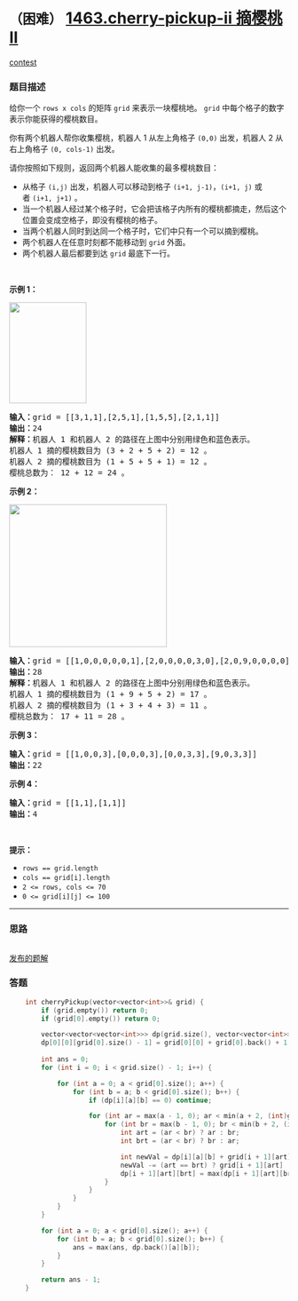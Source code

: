 # `（困难）` [1463.cherry-pickup-ii 摘樱桃 II](https://leetcode-cn.com/problems/cherry-pickup-ii/)

[contest](https://leetcode-cn.com/contest/biweekly-contest-27/problems/cherry-pickup-ii/)

### 题目描述
<p>给你一个&nbsp;<code>rows x cols</code> 的矩阵&nbsp;<code>grid</code>&nbsp;来表示一块樱桃地。 <code>grid</code>&nbsp;中每个格子的数字表示你能获得的樱桃数目。</p>

<p>你有两个机器人帮你收集樱桃，机器人 1 从左上角格子 <code>(0,0)</code> 出发，机器人 2 从右上角格子 <code>(0, cols-1)</code> 出发。</p>

<p>请你按照如下规则，返回两个机器人能收集的最多樱桃数目：</p>

<ul>
	<li>从格子&nbsp;<code>(i,j)</code> 出发，机器人可以移动到格子&nbsp;<code>(i+1, j-1)</code>，<code>(i+1, j)</code> 或者&nbsp;<code>(i+1, j+1)</code>&nbsp;。</li>
	<li>当一个机器人经过某个格子时，它会把该格子内所有的樱桃都摘走，然后这个位置会变成空格子，即没有樱桃的格子。</li>
	<li>当两个机器人同时到达同一个格子时，它们中只有一个可以摘到樱桃。</li>
	<li>两个机器人在任意时刻都不能移动到 <code>grid</code>&nbsp;外面。</li>
	<li>两个机器人最后都要到达&nbsp;<code>grid</code>&nbsp;最底下一行。</li>
</ul>

<p>&nbsp;</p>

<p><strong>示例 1：</strong></p>

<p><strong><img style="height: 182px; width: 139px;" src="https://assets.leetcode-cn.com/aliyun-lc-upload/uploads/2020/05/30/sample_1_1802.png" alt=""></strong></p>

<pre><strong>输入：</strong>grid = [[3,1,1],[2,5,1],[1,5,5],[2,1,1]]
<strong>输出：</strong>24
<strong>解释：</strong>机器人 1 和机器人 2 的路径在上图中分别用绿色和蓝色表示。
机器人 1 摘的樱桃数目为 (3 + 2 + 5 + 2) = 12 。
机器人 2 摘的樱桃数目为 (1 + 5 + 5 + 1) = 12 。
樱桃总数为： 12 + 12 = 24 。
</pre>

<p><strong>示例 2：</strong></p>

<p><strong><img style="height: 257px; width: 284px;" src="https://assets.leetcode-cn.com/aliyun-lc-upload/uploads/2020/05/30/sample_2_1802.png" alt=""></strong></p>

<pre><strong>输入：</strong>grid = [[1,0,0,0,0,0,1],[2,0,0,0,0,3,0],[2,0,9,0,0,0,0],[0,3,0,5,4,0,0],[1,0,2,3,0,0,6]]
<strong>输出：</strong>28
<strong>解释：</strong>机器人 1 和机器人 2 的路径在上图中分别用绿色和蓝色表示。
机器人 1 摘的樱桃数目为 (1 + 9 + 5 + 2) = 17 。
机器人 2 摘的樱桃数目为 (1 + 3 + 4 + 3) = 11 。
樱桃总数为： 17 + 11 = 28 。
</pre>

<p><strong>示例 3：</strong></p>

<pre><strong>输入：</strong>grid = [[1,0,0,3],[0,0,0,3],[0,0,3,3],[9,0,3,3]]
<strong>输出：</strong>22
</pre>

<p><strong>示例 4：</strong></p>

<pre><strong>输入：</strong>grid = [[1,1],[1,1]]
<strong>输出：</strong>4
</pre>

<p>&nbsp;</p>

<p><strong>提示：</strong></p>

<ul>
	<li><code>rows == grid.length</code></li>
	<li><code>cols == grid[i].length</code></li>
	<li><code>2 <= rows, cols <= 70</code></li>
	<li><code>0 <= grid[i][j] <= 100&nbsp;</code></li>
</ul>


---
### 思路
```
```

[发布的题解](https://leetcode-cn.com/problems/cherry-pickup-ii/solution/cherry-pickup-ii-by-ikaruga/)

### 答题
``` C++
    int cherryPickup(vector<vector<int>>& grid) {
        if (grid.empty()) return 0;
        if (grid[0].empty()) return 0;

        vector<vector<vector<int>>> dp(grid.size(), vector<vector<int>>(grid[0].size(), vector<int>(grid[0].size(), 0)));
        dp[0][0][grid[0].size() - 1] = grid[0][0] + grid[0].back() + 1;
        
        int ans = 0;
        for (int i = 0; i < grid.size() - 1; i++) {

            for (int a = 0; a < grid[0].size(); a++) {
                for (int b = a; b < grid[0].size(); b++) {
                    if (dp[i][a][b] == 0) continue;

                    for (int ar = max(a - 1, 0); ar < min(a + 2, (int)grid[0].size()); ar++) {
                        for (int br = max(b - 1, 0); br < min(b + 2, (int)grid[0].size()); br++) {
                            int art = (ar < br) ? ar : br;
                            int brt = (ar < br) ? br : ar;

                            int newVal = dp[i][a][b] + grid[i + 1][art] + grid[i + 1][brt];
                            newVal -= (art == brt) ? grid[i + 1][art] : 0;
                            dp[i + 1][art][brt] = max(dp[i + 1][art][brt], newVal);
                        }
                    }
                }
            }
        }

        for (int a = 0; a < grid[0].size(); a++) {
            for (int b = a; b < grid[0].size(); b++) {
                ans = max(ans, dp.back()[a][b]);
            }
        }

        return ans - 1;
    }
```




